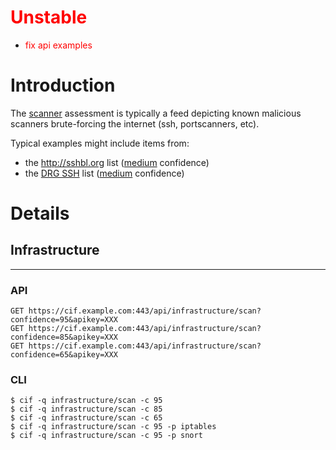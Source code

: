 <font color='red'>
<h1>Unstable</h1>
<ul><li>fix api examples<br>
</font></li></ul>



# Introduction #
The [scanner](TaxonomyAssessment_v1#Scanner.md) assessment is typically a feed depicting known malicious scanners brute-forcing the internet (ssh, portscanners, etc).

Typical examples might include items from:
  * the http://sshbl.org list ([medium](TaxonomyConfidence_v1#41_-_74.md) confidence)
  * the [DRG SSH](http://dragonresearchgroup.org/insight/sshpwauth.txt) list ([medium](TaxonomyConfidence_v1#41_-_74.md) confidence)

# Details #
## Infrastructure ##

---

### API ###
```
GET https://cif.example.com:443/api/infrastructure/scan?confidence=95&apikey=XXX
GET https://cif.example.com:443/api/infrastructure/scan?confidence=85&apikey=XXX
GET https://cif.example.com:443/api/infrastructure/scan?confidence=65&apikey=XXX
```

### CLI ###
```
$ cif -q infrastructure/scan -c 95
$ cif -q infrastructure/scan -c 85
$ cif -q infrastructure/scan -c 65
$ cif -q infrastructure/scan -c 95 -p iptables
$ cif -q infrastructure/scan -c 95 -p snort
```